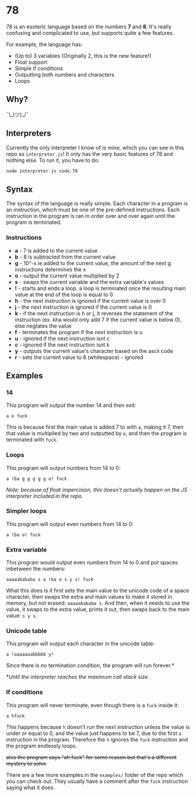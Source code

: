 # 78

78 is an esoteric language based on the numbers **7** and **8**. It's really confusing and complicated to use, but supports quite a few features.

For example, the language has:

- (Up to) 3 variables (Originally 2, this is the new feature!)
- Float support
- Simple if conditions
- Outputting both numbers and characters
- Loops

## Why?

¯\\\_(ツ)\_/¯

## Interpreters

Currently the only interpreter I know of is mine, which you can see in this repo as `interpreter.js`! It only has the very basic features of 78 and nothing else. To run it, you have to do:

```bash
node interpreter.js code.78
```

## Syntax

The syntax of the language is really simple. Each character in a program is an instruction, which must be one of the pre-defined instructions. Each instruction in the program is ran in order over and over again until the program is terminated.

### Instructions

- **a** - 7 is added to the current value
- **b** - 8 is subtracted from the current value
- **g** - 10^-x ie added to the current value, the amount of the next g instructions determines the x
- **o** - output the current value multiplied by 2
- **s** - swaps the current variable and the extra variable's values
- **!** - starts and ends a loop. a loop is terminated once the resulting main value at the end of the loop is equal to 0
- **h** - the next instruction is ignored if the current value is over 0
- **j** - the next instruction is ignored if the current value is 0
- **k** - if the next instruction is h or j, it reverses the statement of the instruction (ex. kha would only add 7 if the current value is below 0), else negtates the value
- **f** - terminates the program if the next instruction is u
- **u** - ignored if the next instruction isnt c
- **c** - ignored if the next instruction isnt k
- **y** - outputs the current value's character based on the ascii code
- **r** - sets the current value to 8
 (whitespace) - ignored
 
## Examples

### 14

This program will output the number 14 and then exit:

```78
a o fuck
```

This is because first the main value is added 7 to with `a`, making it 7, then that value is multiplied by two and outputted by `o`, and then the program is terminated with `fuck`.

### Loops

This program will output numbers from 14 to 0:

```78
a !ba g g g g g o! fuck
```

*Note: because of float impercision, this doesn't actually happen on the JS interpreter included in the repo.*

### Simpler loops

This program will output even numbers from 14 to 0:

```78
a !ba o! fuck
```

### Extra variable

This program would output even numbers from 14 to 0 and put spaces inbetween the numbers:

```78
aaaaabababa s a !ba o s y s! fuck
```

What this does is it first sets the main value to the unicode code of a space character, then swaps the extra and main values to make it stored in memory, but not erased: `aaaaabababa s`. And then, when it needs to use the value, it swaps to the extra value, prints it out, then swaps back to the main value: `s y s`.

### Unicode table

This program will output each character in the unicode table:

```78
a !aaaaaaabbbbb y!
```

Since there is no termination condition, the program will run forever.*

*_Until the interpreter reaches the maximum call stack size._

### If conditions

This program will never terminate, even though there is a `fuck` inside it:

```78
a hfuck
```

This happens because `h` doesn't run the next instruction unless the value is under or equal to 0, and the value just happens to be 7, due to the first `a` instruction in the program. Therefore the `h` ignores the `fuck` instruction and the program endlessly loops.

~~also the program says "ah fuck" for some reason but that's a different mystery to solve~~



There are a few more examples in the `examples/` folder of the repo which you can check out. They usually have a comment after the `fuck` instruction saying what it does.
